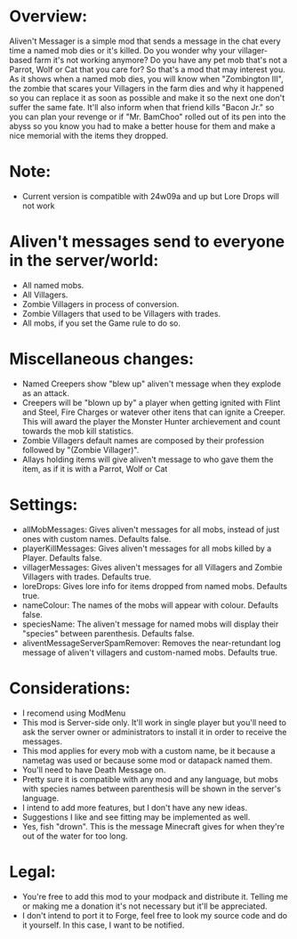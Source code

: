# Overview:
Aliven't Messager is a simple mod that sends a message in the chat every time a named mob dies or it's killed.
Do you wonder why your villager-based farm it's not working anymore? Do you have any pet mob that's not a Parrot, Wolf or Cat that you care for?
So that's a mod that may interest you. As it shows when a named mob dies, you will know when "Zombington III", the zombie that scares your Villagers in the farm dies and why it happened so you can replace it as soon as possible and make it so the next one don't suffer the same fate. It'll also inform when that friend kills "Bacon Jr." so you can plan your revenge or if "Mr. BamChoo" rolled out of its pen into the abyss so you know you had to make a better house for them and make a nice memorial with the items they dropped.


# Note:

* Current version is compatible with 24w09a and up but Lore Drops will not work


# Aliven't messages send to everyone in the server/world:

* All named mobs.
* All Villagers.
* Zombie Villagers in process of conversion.
* Zombie Villagers that used to be Villagers with trades.
* All mobs, if you set the Game rule to do so.
 

# Miscellaneous changes:

* Named Creepers show "blew up" aliven't message when they explode as an attack.
* Creepers will be "blown up by" a player when getting ignited with Flint and Steel, Fire Charges or watever other itens that can ignite a Creeper. This will award the player the Monster Hunter archievement and count towards the mob kill statistics.
* Zombie Villagers default names are composed by their profession followed by "(Zombie Villager)".
* Allays holding items will give aliven't message to who gave them the item, as if it is with a Parrot, Wolf or Cat
 

# Settings:

* allMobMessages: Gives aliven't messages for all mobs, instead of just ones with custom names. Defaults false.
* playerKillMessages: Gives aliven't messages for all mobs killed by a Player. Defaults false.
* villagerMessages: Gives aliven't messages for all Villagers and Zombie Villagers with trades. Defaults true.
* loreDrops: Gives lore info for items dropped from named mobs. Defaults true.
* nameColour: The names of the mobs will appear with colour. Defaults false.
* speciesName: The aliven't message for named mobs will display their "species" between parenthesis. Defaults false.
* aliventMessageServerSpamRemover: Removes the near-retundant log message of aliven't villagers and custom-named mobs. Defaults true.


# Considerations:

* I recomend using ModMenu
* This mod is Server-side only. It'll work in single player but you'll need to ask the server owner or administrators to install it in order to receive the messages.
* This mod applies for every mob with a custom name, be it because a nametag was used or because some mod or datapack named them.
* You'll need to have Death Message on.
* Pretty sure it is compatible with any mod and any language, but mobs with species names between parenthesis will be shown in the server's language.
* I intend to add more features, but I don't have any new ideas.
* Suggestions I like and see fitting may be implemented as well.
* Yes, fish "drown". This is the message Minecraft gives for when they're out of the water for too long.

# Legal:

* You're free to add this mod to your modpack and distribute it. Telling me or making me a donation it's not necessary but it'll be appreciated.
* I don't intend to port it to Forge, feel free to look my source code and do it yourself. In this case, I want to be notified.